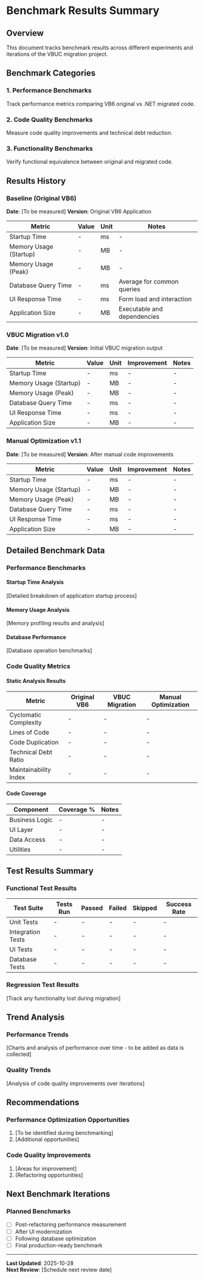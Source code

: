 # Benchmark Results Summary

## Overview
This document tracks benchmark results across different experiments and iterations of the VBUC migration project.

## Benchmark Categories

### 1. Performance Benchmarks
Track performance metrics comparing VB6 original vs .NET migrated code.

### 2. Code Quality Benchmarks
Measure code quality improvements and technical debt reduction.

### 3. Functionality Benchmarks
Verify functional equivalence between original and migrated code.

## Results History

### Baseline (Original VB6)
**Date**: [To be measured]
**Version**: Original VB6 Application

| Metric | Value | Unit | Notes |
|--------|--------|------|-------|
| Startup Time | - | ms | - |
| Memory Usage (Startup) | - | MB | - |
| Memory Usage (Peak) | - | MB | - |
| Database Query Time | - | ms | Average for common queries |
| UI Response Time | - | ms | Form load and interaction |
| Application Size | - | MB | Executable and dependencies |

### VBUC Migration v1.0
**Date**: [To be measured]
**Version**: Initial VBUC migration output

| Metric | Value | Unit | Improvement | Notes |
|--------|--------|------|-------------|-------|
| Startup Time | - | ms | - | - |
| Memory Usage (Startup) | - | MB | - | - |
| Memory Usage (Peak) | - | MB | - | - |
| Database Query Time | - | ms | - | - |
| UI Response Time | - | ms | - | - |
| Application Size | - | MB | - | - |

### Manual Optimization v1.1
**Date**: [To be measured]
**Version**: After manual code improvements

| Metric | Value | Unit | Improvement | Notes |
|--------|--------|------|-------------|-------|
| Startup Time | - | ms | - | - |
| Memory Usage (Startup) | - | MB | - | - |
| Memory Usage (Peak) | - | MB | - | - |
| Database Query Time | - | ms | - | - |
| UI Response Time | - | ms | - | - |
| Application Size | - | MB | - | - |

## Detailed Benchmark Data

### Performance Benchmarks

#### Startup Time Analysis
[Detailed breakdown of application startup process]

#### Memory Usage Analysis
[Memory profiling results and analysis]

#### Database Performance
[Database operation benchmarks]

### Code Quality Metrics

#### Static Analysis Results
| Metric | Original VB6 | VBUC Migration | Manual Optimization |
|--------|--------------|----------------|-------------------|
| Cyclomatic Complexity | - | - | - |
| Lines of Code | - | - | - |
| Code Duplication | - | - | - |
| Technical Debt Ratio | - | - | - |
| Maintainability Index | - | - | - |

#### Code Coverage
| Component | Coverage % | Notes |
|-----------|------------|-------|
| Business Logic | - | - |
| UI Layer | - | - |
| Data Access | - | - |
| Utilities | - | - |

## Test Results Summary

### Functional Test Results
| Test Suite | Tests Run | Passed | Failed | Skipped | Success Rate |
|------------|-----------|--------|--------|---------|--------------|
| Unit Tests | - | - | - | - | - |
| Integration Tests | - | - | - | - | - |
| UI Tests | - | - | - | - | - |
| Database Tests | - | - | - | - | - |

### Regression Test Results
[Track any functionality lost during migration]

## Trend Analysis

### Performance Trends
[Charts and analysis of performance over time - to be added as data is collected]

### Quality Trends
[Analysis of code quality improvements over iterations]

## Recommendations

### Performance Optimization Opportunities
1. [To be identified during benchmarking]
2. [Additional opportunities]

### Code Quality Improvements
1. [Areas for improvement]
2. [Refactoring opportunities]

## Next Benchmark Iterations

### Planned Benchmarks
- [ ] Post-refactoring performance measurement
- [ ] After UI modernization
- [ ] Following database optimization
- [ ] Final production-ready benchmark

---
**Last Updated**: 2025-10-28  
**Next Review**: [Schedule next review date]